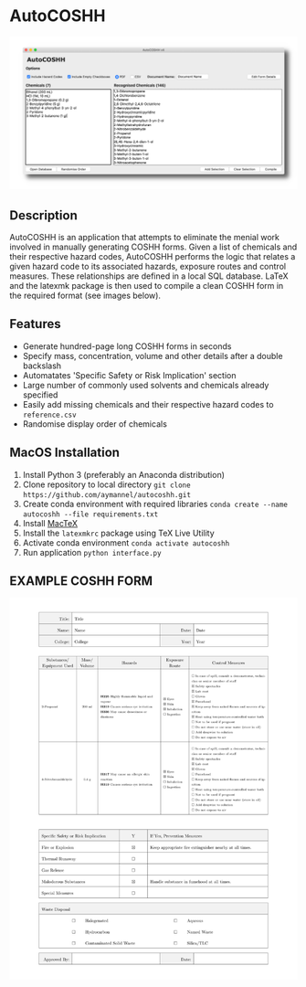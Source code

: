 # AutoCOSHH

![projectimage](img/autocoshh.png)

## Description
AutoCOSHH is an application that attempts to eliminate the menial work involved in manually generating COSHH forms. Given a list of chemicals and their respective hazard codes, AutoCOSHH performs the logic that relates a given hazard code to its associated hazards, exposure routes and control measures. These relationships are defined in a local SQL database. LaTeX and the latexmk package is then used to compile a clean COSHH form in the required format (see images below).


## Features
- Generate hundred-page long COSHH forms in seconds
- Specify mass, concentration, volume and other details after a double backslash
- Automatates 'Specific Safety or Risk Implication' section
- Large number of commonly used solvents and chemicals already specified
- Easily add missing chemicals and their respective hazard codes to `reference.csv`
- Randomise display order of chemicals


## MacOS Installation
1. Install Python 3 (preferably an Anaconda distribution)
2. Clone repository to local directory `git clone https://github.com/aymannel/autocoshh.git`
3. Create conda environment with required libraries `conda create --name autocoshh --file requirements.txt`
4. Install [MacTeX](https://tug.org/mactex/)
5. Install the `latexmkrc` package using TeX Live Utility
6. Activate conda environment `conda activate autocoshh`
7. Run application `python interface.py`


## EXAMPLE COSHH FORM
![projectimage](img/form.png)
